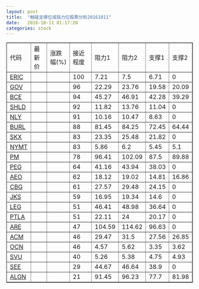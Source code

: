 ```yaml
---
layout: post
title:  "触碰支撑位或阻力位股票分析20161011"
date:   2016-10-11 01:17:20
categories: stock
---
```

<script type="text/javascript">
var stockList = []
stockList.push('gb_eric');
stockList.push('gb_gov');
stockList.push('gb_bce');
stockList.push('gb_shld');
stockList.push('gb_nly');
stockList.push('gb_burl');
stockList.push('gb_skx');
stockList.push('gb_nymt');
stockList.push('gb_pm');
stockList.push('gb_peg');
stockList.push('gb_aeo');
stockList.push('gb_cbg');
stockList.push('gb_jks');
stockList.push('gb_leg');
stockList.push('gb_ptla');
stockList.push('gb_are');
stockList.push('gb_acm');
stockList.push('gb_ocn');
stockList.push('gb_svu');
stockList.push('gb_see');
stockList.push('gb_algn');
</script>
<table border="1">
 <tr>
 <td>代码</td>
 <td>最新价</td>
 <td>涨跌幅(%)</td>
 <td>接近程度</td>
 <td>阻力1</td>
 <td>阻力2</td>
 <td>支撑1</td>
 <td>支撑2</td>
</tr>
  <tr id="eric" class="red">
  <td><a href="http://stock.finance.sina.com.cn/usstock/quotes/ERIC.html" target="_blank">ERIC</a></td><td></td><td></td><td>100</td><td>7.21</td><td>7.5</td><td>6.71</td><td>0</td></tr>
  <tr id="gov" class="green">
  <td><a href="http://stock.finance.sina.com.cn/usstock/quotes/GOV.html" target="_blank">GOV</a></td><td></td><td></td><td>96</td><td>22.29</td><td>23.76</td><td>19.58</td><td>20.09</td></tr>
  <tr id="bce" class="red">
  <td><a href="http://stock.finance.sina.com.cn/usstock/quotes/BCE.html" target="_blank">BCE</a></td><td></td><td></td><td>94</td><td>45.27</td><td>46.91</td><td>42.28</td><td>39.29</td></tr>
  <tr id="shld" class="red">
  <td><a href="http://stock.finance.sina.com.cn/usstock/quotes/SHLD.html" target="_blank">SHLD</a></td><td></td><td></td><td>92</td><td>11.82</td><td>13.76</td><td>11.04</td><td>0</td></tr>
  <tr id="nly" class="red">
  <td><a href="http://stock.finance.sina.com.cn/usstock/quotes/NLY.html" target="_blank">NLY</a></td><td></td><td></td><td>91</td><td>10.16</td><td>10.47</td><td>8.63</td><td>0</td></tr>
  <tr id="burl" class="red">
  <td><a href="http://stock.finance.sina.com.cn/usstock/quotes/BURL.html" target="_blank">BURL</a></td><td></td><td></td><td>88</td><td>81.45</td><td>84.25</td><td>72.45</td><td>64.44</td></tr>
  <tr id="skx" class="red">
  <td><a href="http://stock.finance.sina.com.cn/usstock/quotes/SKX.html" target="_blank">SKX</a></td><td></td><td></td><td>83</td><td>23.35</td><td>25.48</td><td>21.82</td><td>0</td></tr>
  <tr id="nymt" class="red">
  <td><a href="http://stock.finance.sina.com.cn/usstock/quotes/NYMT.html" target="_blank">NYMT</a></td><td></td><td></td><td>83</td><td>5.86</td><td>6.2</td><td>5.45</td><td>5.1</td></tr>
  <tr id="pm" class="red">
  <td><a href="http://stock.finance.sina.com.cn/usstock/quotes/PM.html" target="_blank">PM</a></td><td></td><td></td><td>78</td><td>96.41</td><td>102.09</td><td>87.5</td><td>89.88</td></tr>
  <tr id="peg" class="red">
  <td><a href="http://stock.finance.sina.com.cn/usstock/quotes/PEG.html" target="_blank">PEG</a></td><td></td><td></td><td>64</td><td>41.16</td><td>43.94</td><td>38.03</td><td>0</td></tr>
  <tr id="aeo" class="red">
  <td><a href="http://stock.finance.sina.com.cn/usstock/quotes/AEO.html" target="_blank">AEO</a></td><td></td><td></td><td>62</td><td>18.12</td><td>19.02</td><td>14.81</td><td>16.86</td></tr>
  <tr id="cbg" class="red">
  <td><a href="http://stock.finance.sina.com.cn/usstock/quotes/CBG.html" target="_blank">CBG</a></td><td></td><td></td><td>61</td><td>27.57</td><td>29.48</td><td>24.15</td><td>0</td></tr>
  <tr id="jks" class="red">
  <td><a href="http://stock.finance.sina.com.cn/usstock/quotes/JKS.html" target="_blank">JKS</a></td><td></td><td></td><td>59</td><td>16.95</td><td>19.34</td><td>14.6</td><td>0</td></tr>
  <tr id="leg" class="red">
  <td><a href="http://stock.finance.sina.com.cn/usstock/quotes/LEG.html" target="_blank">LEG</a></td><td></td><td></td><td>51</td><td>46.41</td><td>48.98</td><td>36.64</td><td>0</td></tr>
  <tr id="ptla" class="red">
  <td><a href="http://stock.finance.sina.com.cn/usstock/quotes/PTLA.html" target="_blank">PTLA</a></td><td></td><td></td><td>51</td><td>22.11</td><td>24</td><td>20.17</td><td>0</td></tr>
  <tr id="are" class="red">
  <td><a href="http://stock.finance.sina.com.cn/usstock/quotes/ARE.html" target="_blank">ARE</a></td><td></td><td></td><td>47</td><td>104.59</td><td>114.62</td><td>96.63</td><td>0</td></tr>
  <tr id="acm" class="red">
  <td><a href="http://stock.finance.sina.com.cn/usstock/quotes/ACM.html" target="_blank">ACM</a></td><td></td><td></td><td>46</td><td>29.47</td><td>31.5</td><td>27.56</td><td>26.85</td></tr>
  <tr id="ocn" class="green">
  <td><a href="http://stock.finance.sina.com.cn/usstock/quotes/OCN.html" target="_blank">OCN</a></td><td></td><td></td><td>46</td><td>4.57</td><td>5.62</td><td>3.35</td><td>3.62</td></tr>
  <tr id="svu" class="green">
  <td><a href="http://stock.finance.sina.com.cn/usstock/quotes/SVU.html" target="_blank">SVU</a></td><td></td><td></td><td>40</td><td>5.26</td><td>5.38</td><td>4.75</td><td>4.93</td></tr>
  <tr id="see" class="green">
  <td><a href="http://stock.finance.sina.com.cn/usstock/quotes/SEE.html" target="_blank">SEE</a></td><td></td><td></td><td>29</td><td>44.67</td><td>46.64</td><td>38.9</td><td>0</td></tr>
  <tr id="algn" class="red">
  <td><a href="http://stock.finance.sina.com.cn/usstock/quotes/ALGN.html" target="_blank">ALGN</a></td><td></td><td></td><td>21</td><td>91.45</td><td>96.23</td><td>77.7</td><td>81.98</td></tr>
</table>
